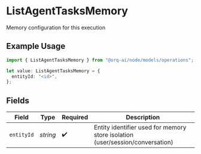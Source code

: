 # ListAgentTasksMemory

Memory configuration for this execution

## Example Usage

```typescript
import { ListAgentTasksMemory } from "@orq-ai/node/models/operations";

let value: ListAgentTasksMemory = {
  entityId: "<id>",
};
```

## Fields

| Field                                                                         | Type                                                                          | Required                                                                      | Description                                                                   |
| ----------------------------------------------------------------------------- | ----------------------------------------------------------------------------- | ----------------------------------------------------------------------------- | ----------------------------------------------------------------------------- |
| `entityId`                                                                    | *string*                                                                      | :heavy_check_mark:                                                            | Entity identifier used for memory store isolation (user/session/conversation) |